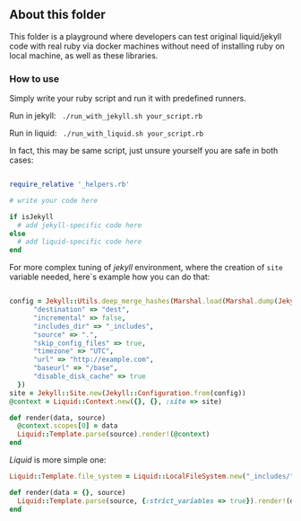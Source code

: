## About this folder

This folder is a playground where developers can test original liquid/jekyll code with real ruby via docker machines without need of installing ruby on local machine, as well as these libraries.

### How to use
Simply write your ruby script and run it with predefined runners. 

Run in jekyll: ` ./run_with_jekyll.sh your_script.rb`

Run in liquid: ` ./run_with_liquid.sh your_script.rb`

In fact, this may be same script, just unsure yourself you are safe in both cases:
```ruby

require_relative '_helpers.rb'

# write your code here

if isJekyll
  # add jekyll-specific code here
else
  # add liquid-specific code here
end
```

For more complex tuning of *jekyll* environment, where the creation of `site` variable needed, here`s example how you can do that:
```ruby

config = Jekyll::Utils.deep_merge_hashes(Marshal.load(Marshal.dump(Jekyll::Configuration::DEFAULTS)), {
      "destination" => "dest",
      "incremental" => false,
      "includes_dir" => "_includes",
      "source" => ".",
      "skip_config_files" => true,
      "timezone" => "UTC",
      "url" => "http://example.com",
      "baseurl" => "/base",
      "disable_disk_cache" => true
  })
site = Jekyll::Site.new(Jekyll::Configuration.from(config))
@context = Liquid::Context.new({}, {}, :site => site)

def render(data, source)
  @context.scopes[0] = data
  Liquid::Template.parse(source).render!(@context)
end
```

*Liquid* is more simple one:
```ruby
Liquid::Template.file_system = Liquid::LocalFileSystem.new("_includes/", "%s.liquid")

def render(data = {}, source)
  Liquid::Template.parse(source, {:strict_variables => true}).render!(data);
end
```
